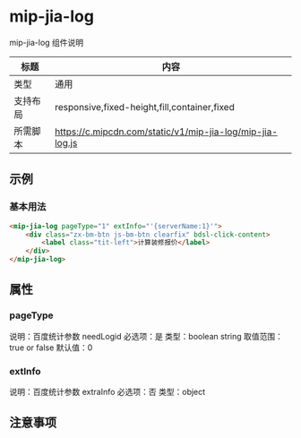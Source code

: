 # mip-jia-log

mip-jia-log 组件说明

标题|内容
----|----
类型|通用
支持布局|responsive,fixed-height,fill,container,fixed
所需脚本|https://c.mipcdn.com/static/v1/mip-jia-log/mip-jia-log.js


## 示例

### 基本用法
```html
<mip-jia-log pageType="1" extInfo="'{serverName:1}'">
    <div class="zx-bm-btn js-bm-btn clearfix" bdsl-click-content>
        <label class="tit-left">计算装修报价</label>
    </div>
</mip-jia-log>
```

## 属性

### pageType

说明：百度统计参数 needLogid
必选项：是
类型：boolean string
取值范围：true or false
默认值：0

### extInfo

说明：百度统计参数 extraInfo
必选项：否
类型：object



## 注意事项

